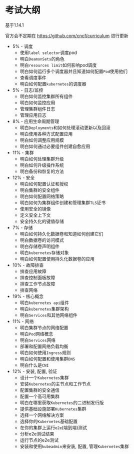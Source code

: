 # 考试大纲

基于1.14.1

官方会不定期在 https://github.com/cncf/curriculum 进行更新

* 5% - 调度
  * 使用`label selector`调度pod
  * 明白`DeamonSets`的角色
  * 明白`resources limit`如何影响pod调度
  * 明白如何运行多个调度器并且知道如何配置`Pod`使用他们
  * 查看调度事件
  * 明白如何配置`kubernetes`的调度器
* 5% - 日志/监控
  * 明白如何监控集群所有组件
  * 明白如何监控应用
  * 管理集群组件日志
  * 管理应用日志
* 8% - 应用生命周期管理
  * 明白`Deployments`和如何处理滚动更新以及回滚
  * 明白使用各种方式配置应用
  * 明白如何调整应用规模
  * 明白如何通过必要组件创建自愈应用
* 11% - 集群
  * 明白如何处理集群升级
  * 明白如何升级操作系统
  * 明白备份和恢复的方法
* 12% - 安全
  * 明白如何配置认证和授权
  * 明白集群的安全组件
  * 明白如何配置网络策略
  * 明白如何为集群组件创建和管理集群`TLS`证书
  * 使用安全的镜像
  * 定义安全上下文
  * 安全持久化的键值存储
* 7% - 存储
  * 明白如何持久化数据卷和知道如何创建它们
  * 明白数据卷的访问模式
  * 明白存储卷声明组件
  * 明白`kubernetes`存储对象
  * 明白如何配置使用持久化数据卷的应用
* 10% - 故障排查
  * 排查应用故障
  * 排查控制面板故障
  * 排查工作节点故障
  * 排查网络
* 19% - 核心概念
  * 明白`kubernetes api`组件
  * 明白`kubernetes`集群架构
  * 明白`Services`和其他网络组件
* 11% - 网络
  * 明白集群节点的网络配置
  * 明白`Pod`网络概念
  * 明白`Services`网络
  * 部署和配置网络负载均衡
  * 明白如何使用`Ingress`规则
  * 明白如何配置和使用集群`DNS`
  * 明白什么是`CNI`
* 12% - 安装, 配置, 验证
  * 设计一个`Kubernetes`集群
  * 安装`Kubernetes`的主节点和工作节点
  * 配置集群的安全通信
  * 配置一个高可用集群
  * 明白在哪里获取`Kubernetes`的二进制发行版
  * 提供基础设施部署`Kubernetes`集群
  * 选择一个网络解决方案
  * 选择你的`Kubernetes`基础配置
  * 在你的集群上运行`e2e`(端到端)测试
  * 分析e2e测试结果
  * 运行节点的e2e测试
  * 安装和使用`kubeadmin`来安装, 配置, 管理`Kubernetes`集群